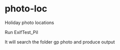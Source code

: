 # photo-loc
Holiday photo locations

Run ExifTest_Pil

It will search the folder gp photo and produce output
